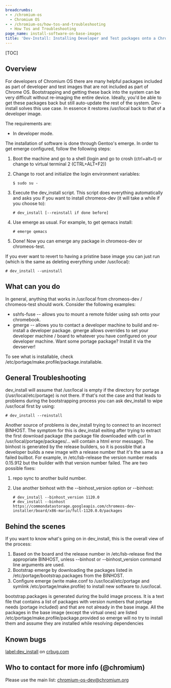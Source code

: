 ```yaml
---
breadcrumbs:
- - /chromium-os
  - Chromium OS
- - /chromium-os/how-tos-and-troubleshooting
  - How Tos and Troubleshooting
page_name: install-software-on-base-images
title: 'Dev-Install: Installing Developer and Test packages onto a Chrome OS device'
---
```


[TOC]

## Overview

For developers of Chromium OS there are many helpful packages included as part
of developer and test images that are not included as part of Chrome OS.
Bootstrapping and getting these back into the system can be very difficult
without re-imaging the entire device. Ideally, you'd be able to get these
packages back but still auto-update the rest of the system. Dev-install solves
this use case. In essence it restores /usr/local back to that of a developer
image.

The requirements are:

*   In developer mode.

The installation of software is done through Gentoo's emerge. In order to get
emerge configured, follow the following steps:

1.  Boot the machine and go to a shell (login and go to crosh
            (ctrl+alt+t) or change to virtual terminal 2 (CTRL+ALT+F2))
2.  Change to root and initialize the login environment variables:

    ```none
    $ sudo su -
    ```

3.  Execute the dev_install script. This script does everything
            automatically and asks you if you want to install chromeos-dev (it
            will take a while if you choose to):

    ```none
    # dev_install [--reinstall if done before]
    ```

4.  Use emerge as usual. For example, to get qemacs install:

    ```none
    # emerge qemacs
    ```

5.  Done! Now you can emerge any package in chromeos-dev or
            chromeos-test.

If you ever want to revert to having a pristine base image you can just run
(which is the same as deleting everything under /usr/local):

```none
# dev_install --uninstall
```

## What can you do

In general, anything that works in /usr/local from chromeos-dev / chromeos-test
should work. Consider the following examples:

*   sshfs-fuse -- allows you to mount a remote folder using ssh onto
            your chromebook.
*   gmerge -- allows you to contact a developer machine to build and
            re-install a developer package. gmerge allows overrides to set your
            developer machine / board to whatever you have configured on your
            developer machine. Want some portage package? Install it via the
            devserver!

To see what is installable, check /etc/portage/make.profile/package.installable.

## General Troubleshooting

dev_install will assume that /usr/local is empty if the directory for portage
(/usr/local/etc/portage) is not there. If that's not the case and that leads to
problems during the bootstrapping process you can ask dev_install to wipe
/usr/local first by using:

```none
# dev_install --reinstall
```

Another source of problems is dev_install trying to connect to an incorrect
BINHOST. The symptom for this is dev_install exiting after trying to extract the
first download package (the package file downloaded with curl in
/usr/local/portage/packages/... will contain a html error message). The binhost
is generated by the release builders, so it is possible that a developer builds
a new image with a release number that it's the same as a failed builbot. For
example, in /etc/lsb-release the version number reads 0.15.912 but the builder
with that version number failed. The are two possible fixes:

1.  repo sync to another build number.
2.  Use another binhost with the --binhost_version option or --binhost:

    ```none
    # dev_install --binhost_version 1120.0
    # dev_install --binhost https://commondatastorage.googleapis.com/chromeos-dev-installer/board/x86-mario/full-1120.0.0/packages
    ```

## Behind the scenes

If you want to know what's going on in dev_install, this is the overall view of
the process:

1.  Based on the board and the release number in /etc/lsb-release find
            the appropriate BINHOST, unless --binhost or --binhost_version
            command line arguments are used.
2.  Bootstrap emerge by downloading the packages listed in
            /etc/portage/bootstrap.packages from the BINHOST.
3.  Configure emerge (write make.conf to /usr/local/etc/portage and
            symlink /etc/portage/make.profile) to install new software to
            /usr/local.

bootstrap.packages is generated during the build image process. It is a text
file that contains a list of packages with version numbers that portage needs
(portage included) and that are not already in the base image. All the packages
in the base image (except the virtual ones) are listed
/etc/portage/make.profile/package.provided so emerge will no try to install them
and assume they are installed while resolving dependencies

## Known bugs

[label:dev_install](http://code.google.com/p/chromium/issues/list?q=label%3Adev_install)
on [crbug.com](https://crbug.com/)

## Who to contact for more info (@chromium)

Please use the main list:
[chromium-os-dev@chromium.org](mailto:chromium-os-dev@chromium.org)

